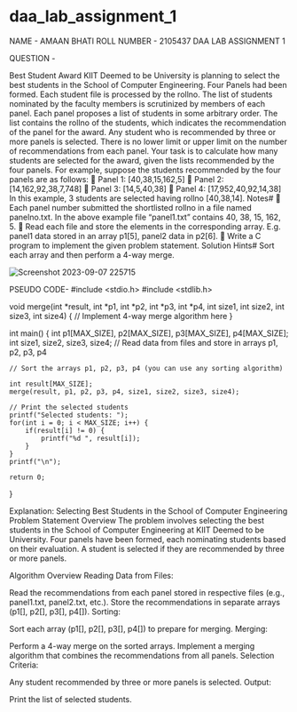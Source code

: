 # daa_lab_assignment_1
NAME - AMAAN BHATI
ROLL NUMBER - 2105437
DAA LAB ASSIGNMENT 1


QUESTION -

Best Student Award
KIIT Deemed to be University is planning to select the best students in the School of
Computer Engineering. Four Panels had been formed. Each student file is processed by the
rollno. The list of students nominated by the faculty members is scrutinized by members of
each panel. Each panel proposes a list of students in some arbitrary order. The list contains
the rollno of the students, which indicates the recommendation of the panel for the award. Any student who is recommended by three or more panels is selected. There is no lower limit
or upper limit on the number of recommendations from each panel. Your task is to calculate how many students are selected for the award, given the lists
recommended by the four panels. For example, suppose the students recommended by the four panels are as follows:  Panel 1: [40,38,15,162,5]  Panel 2: [14,162,92,38,7,748]  Panel 3: [14,5,40,38]  Panel 4: [17,952,40,92,14,38]
In this example, 3 students are selected having rollno [40,38,14]. Notes#
 Each panel number submitted the shortlisted rollno in a file named panelno.txt. In the above
example file “panel1.txt” contains 40, 38, 15, 162, 5.  Read each file and store the elements in the corresponding array. E.g. panel1 data stored in an
array p1[5], panel2 data in p2[6].  Write a C program to implement the given problem statement. Solution Hints#
Sort each array and then perform a 4-way merge.

![Screenshot 2023-09-07 225715](https://github.com/amaan-frontend/daa_lab_assignment_1/assets/134868734/73386b22-8ff4-43d1-ab8a-264e8dd8bded)

PSEUDO CODE-
#include <stdio.h>
#include <stdlib.h>

void merge(int *result, int *p1, int *p2, int *p3, int *p4, int size1, int size2, int size3, int size4) {
    // Implement 4-way merge algorithm here
}




int main() {
    int p1[MAX_SIZE], p2[MAX_SIZE], p3[MAX_SIZE], p4[MAX_SIZE];
    int size1, size2, size3, size4;
    // Read data from files and store in arrays p1, p2, p3, p4
    
    // Sort the arrays p1, p2, p3, p4 (you can use any sorting algorithm)
    
    int result[MAX_SIZE];
    merge(result, p1, p2, p3, p4, size1, size2, size3, size4);
    
    // Print the selected students
    printf("Selected students: ");
    for(int i = 0; i < MAX_SIZE; i++) {
        if(result[i] != 0) {
            printf("%d ", result[i]);
        }
    }
    printf("\n");
    
    return 0;
}

Explanation: Selecting Best Students in the School of Computer Engineering
Problem Statement Overview
The problem involves selecting the best students in the School of Computer Engineering at KIIT Deemed to be University. Four panels have been formed, each nominating students based on their evaluation. A student is selected if they are recommended by three or more panels.

Algorithm Overview
Reading Data from Files:

Read the recommendations from each panel stored in respective files (e.g., panel1.txt, panel2.txt, etc.).
Store the recommendations in separate arrays (p1[], p2[], p3[], p4[]).
Sorting:

Sort each array (p1[], p2[], p3[], p4[]) to prepare for merging.
Merging:

Perform a 4-way merge on the sorted arrays.
Implement a merging algorithm that combines the recommendations from all panels.
Selection Criteria:

Any student recommended by three or more panels is selected.
Output:

Print the list of selected students.
